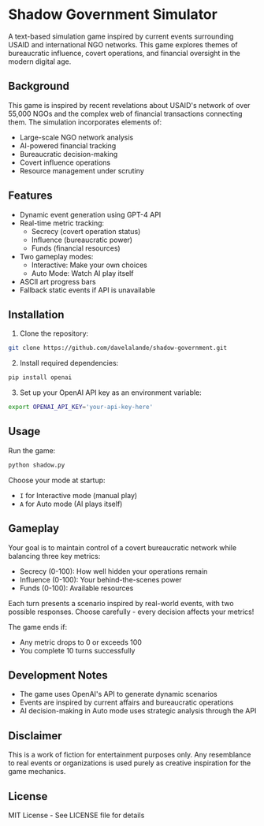 # Shadow Government Simulator

A text-based simulation game inspired by current events surrounding USAID and international NGO networks. This game explores themes of bureaucratic influence, covert operations, and financial oversight in the modern digital age.

## Background

This game is inspired by recent revelations about USAID's network of over 55,000 NGOs and the complex web of financial transactions connecting them. The simulation incorporates elements of:
- Large-scale NGO network analysis
- AI-powered financial tracking
- Bureaucratic decision-making
- Covert influence operations
- Resource management under scrutiny

## Features

- Dynamic event generation using GPT-4 API
- Real-time metric tracking:
  - Secrecy (covert operation status)
  - Influence (bureaucratic power)
  - Funds (financial resources)
- Two gameplay modes:
  - Interactive: Make your own choices
  - Auto Mode: Watch AI play itself
- ASCII art progress bars
- Fallback static events if API is unavailable

## Installation

1. Clone the repository:
```bash
git clone https://github.com/davelalande/shadow-government.git
```

2. Install required dependencies:
```bash
pip install openai
```

3. Set up your OpenAI API key as an environment variable:
```bash
export OPENAI_API_KEY='your-api-key-here'
```

## Usage

Run the game:
```bash
python shadow.py
```

Choose your mode at startup:
- `I` for Interactive mode (manual play)
- `A` for Auto mode (AI plays itself)

## Gameplay

Your goal is to maintain control of a covert bureaucratic network while balancing three key metrics:
- Secrecy (0-100): How well hidden your operations remain
- Influence (0-100): Your behind-the-scenes power
- Funds (0-100): Available resources

Each turn presents a scenario inspired by real-world events, with two possible responses. Choose carefully - every decision affects your metrics!

The game ends if:
- Any metric drops to 0 or exceeds 100
- You complete 10 turns successfully

## Development Notes

- The game uses OpenAI's API to generate dynamic scenarios
- Events are inspired by current affairs and bureaucratic operations
- AI decision-making in Auto mode uses strategic analysis through the API

## Disclaimer

This is a work of fiction for entertainment purposes only. Any resemblance to real events or organizations is used purely as creative inspiration for the game mechanics.

## License

MIT License - See LICENSE file for details
